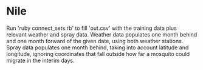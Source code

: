 # Nile
Run 'ruby connect_sets.rb' to fill 'out.csv' with the training data plus relevant weather and spray data.
Weather data populates one month behind and one month forward of the given date, using both weather stations.
Spray data populates one month behind, taking into account latitude and longitude, ignoring coordinates that fall outside how far a mosquito could migrate in the interim days.
